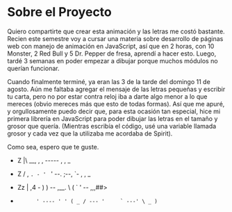 # Sobre el Proyecto
Quiero compartirte que crear esta animación y las letras me costó bastante. Recien este semestre voy a cursar una materia sobre desarrollo de páginas web con manejo de animación en JavaScript, así que en 2 horas, con 10 Monster, 2 Red Bull y 5 Dr. Pepper de fresa, aprendí a hacer esto. Luego, tardé 3 semanas en poder empezar a dibujar porque muchos módulos no querían funcionar.

Cuando finalmente terminé, ya eran las 3 de la tarde del domingo 11 de agosto. Aún me faltaba agregar el mensaje de las letras pequeñas y escribir tu carta, pero no por estar contra reloj iba a darte algo menor a lo que mereces (obvio mereces más que esto de todas formas). Así que me apuré, y orgullosamente puedo decir que, para esta ocasión tan especial, hice mi primera librería en JavaScript para poder dibujar las letras en el tamaño y grosor que quería. (Mientras escribía el código, usé una variable llamada grosor y cada vez que la utilizaba me acordaba de Spirit).

Como sea, espero que te guste.

* Z             |\\            __, , , ----- , , _
+  Z         / ,  `. - ' ` '          --.      ;--, `- , , _
-    Zz    | ,4 -    )   ) -- ,__.       \    ( ` ' -- ,,,##>
+           ' ---- ' ' ( _ / --- '     ` ---' \ _ )
